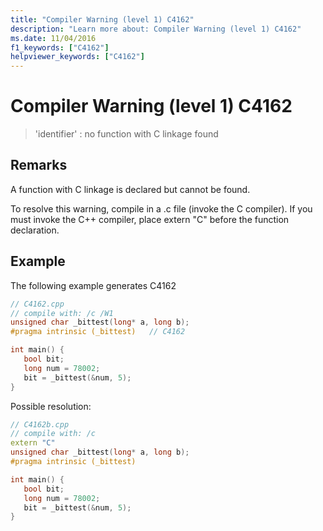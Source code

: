 ```yaml
---
title: "Compiler Warning (level 1) C4162"
description: "Learn more about: Compiler Warning (level 1) C4162"
ms.date: 11/04/2016
f1_keywords: ["C4162"]
helpviewer_keywords: ["C4162"]
---
```

# Compiler Warning (level 1) C4162

> 'identifier' : no function with C linkage found

## Remarks

A function with C linkage is declared but cannot be found.

To resolve this warning, compile in a .c file (invoke the C compiler).  If you must invoke the C++ compiler, place extern "C" before the function declaration.

## Example

The following example generates C4162

```cpp
// C4162.cpp
// compile with: /c /W1
unsigned char _bittest(long* a, long b);
#pragma intrinsic (_bittest)   // C4162

int main() {
   bool bit;
   long num = 78002;
   bit = _bittest(&num, 5);
}
```

Possible resolution:

```cpp
// C4162b.cpp
// compile with: /c
extern "C"
unsigned char _bittest(long* a, long b);
#pragma intrinsic (_bittest)

int main() {
   bool bit;
   long num = 78002;
   bit = _bittest(&num, 5);
}
```

